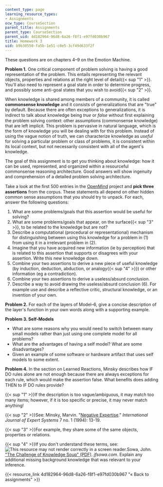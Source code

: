 ```yaml
---
content_type: page
learning_resource_types:
- Assignments
ocw_type: CourseSection
parent_title: Assignments
parent_type: CourseSection
parent_uid: 4d182964-96d8-6a26-f8f1-e97fd030b967
title: Homework 3
uid: b9b30550-fa5b-1e51-c0e5-3cf49d633f2f
---
```


These questions are on chapters 4–9 on the Emotion Machine.

**Problem 1.** One critical component of problem solving is having a good representation of the problem. This entails representing the relevant objects, properties and relations at the right level of detail{{< sup "1" >}}. You'll also need to represent a goal state in order to determine progress, and possibly some anti-goal states that you wish to avoid{{< sup "2" >}}.

When knowledge is shared among members of a community, it is called **commonsense knowledge** and it consists of generalizations that are "true" by default. Because there are often exceptions to generalizations, it is indirect to talk about knowledge being _true_ or _false_ without ﬁrst explaining the problem solving context: other assumptions (commonsense knowledge) that are left implicit. This problem is pervasive in natural language, which is the form of knowledge you will be dealing with for this problem. Instead of using the vague notion of truth, we can characterize knowledge as _useful_ for solving a particular problem or class of problems, it is consistent within its local context, but not necessarily consistent with all of the agent's knowledge.

The goal of this assignment is to get you thinking about knowledge: how it can be used, represented, and organized within a resourceful commonsense reasoning architecture. Good answers will show ingenuity and comprehension of a detailed problem solving architecture.

Take a look at the ﬁrst 500 entries in the [OpenMind](http://p2pfoundation.net/Open_Mind_Commons) project and **pick three assertions** from the corpus. These statements all depend on other hidden common sense assumptions that you should try to unpack. For each, answer the following questions:

1.  What are some problems/goals that this assertion would be useful for solving?
2.  What are some problems/goals that appear, on the surface{{< sup "3" >}}, to be related to the knowledge but are not?
3.  Describe a computational (procedural or representational) mechanism for distinguishing between using this knowledge for a problem in (1) from using it in a irrelevant problem in (2).
4.  Imagine that you have acquired new information (ie by perception) that is related to this assertion that supports or disagrees with your assertion. Write this new knowledge down.
5.  Combine your two assertions to derive a new piece of useful knowledge (by induction, deduction, abduction, or analogy{{< sup "4" >}}) or other information (eg a contradiction).
6.  Combine your two assertions to derive a useless/absurd conclusion.
7.  Describe a way to avoid drawing the useless/absurd conclusion (6). For example use and describe a reﬂective critic, structural knowledge, or an invention of your own.

**Problem 2.** For each of the layers of Model–6, give a concise description of the layer's function in your own words along with a supporting example.

**Problem 3. Self-Models**

*   What are some reasons why you would need to switch between many small models rather than just using one complete model for all problems?
*   What are the advantages of having a self model? What are some disadvantages?
*   Given an example of some software or hardware artifact that uses self models to some extent.

**Problem 4.** In the section on Learned Reactions, Minsky describes how IF DO rules alone are not enough because there are always exceptions for each rule, which would make the assertion false. What beneﬁts does adding THEN to IF DO rules provide?

{{< sup "1" >}}If the description is too vague/ambiguous, it may match too many items; however, if it is too speciﬁc or precise, it may never match anything!

{{< sup "2" >}}See: Minsky, Marvin. "[Negative Expertise](http://web.media.mit.edu/~minsky/papers/NegExp.mss.txt)." _International Journal of Expert Systems_ 7 no. 1 (1994): 13-19.

{{< sup "3" >}}For example, they share some of the same objects, properties or relations.

{{< sup "4" >}}If you don't understand these terms, see: ![This resource may not render correctly in a screen reader.](/images/inacessible.gif)Sowa, John. ["The Challenge of Knowledge Soup" (PDF)](http://www.jfsowa.com/pubs/challenge.pdf). _jfsowa.com_. Explain any additional missing background knowledge that was relevant to your inference.

{{< resource_link 4d182964-96d8-6a26-f8f1-e97fd030b967 "« Back to assignments" >}}